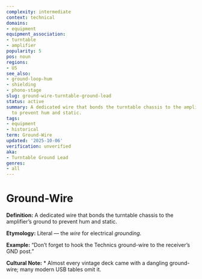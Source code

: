 ```yaml
---
complexity: intermediate
context: technical
domains:
- equipment
equipment_association:
- turntable
- amplifier
popularity: 5
pos: noun
regions:
- US
see_also:
- ground-loop-hum
- shielding
- phono-stage
slug: ground-wire-turntable-ground-lead
status: active
summary: A dedicated wire that bonds the turntable chassis to the amplifier’s ground
  to prevent hum and static.
tags:
- equipment
- historical
term: Ground-Wire
updated: '2025-10-06'
verification: unverified
aka:
- Turntable Ground Lead
genres:
- all
---
```


# Ground-Wire

**Definition:** A dedicated wire that bonds the turntable chassis to the amplifier’s ground to prevent hum and static.

**Etymology:** Literal — the *wire* for electrical *grounding.*

**Example:** “Don’t forget to hook the Technics ground-wire to the receiver’s GND post.”

**Cultural Note:** * Almost every vintage deck came with a dangling ground-wire; many modern USB tables omit it.

